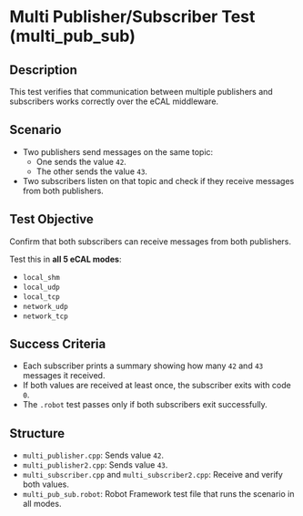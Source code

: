 # Multi Publisher/Subscriber Test (multi_pub_sub)

## Description

This test verifies that communication between multiple publishers and subscribers works correctly over the eCAL middleware.

## Scenario

- Two publishers send messages on the same topic:
  - One sends the value `42`.
  - The other sends the value `43`.
- Two subscribers listen on that topic and check if they receive messages from both publishers.

## Test Objective

Confirm that both subscribers can receive messages from both publishers.

Test this in **all 5 eCAL modes**:
- `local_shm`
- `local_udp`
- `local_tcp`
- `network_udp`
- `network_tcp`

## Success Criteria

- Each subscriber prints a summary showing how many `42` and `43` messages it received.
- If both values are received at least once, the subscriber exits with code `0`.
- The `.robot` test passes only if both subscribers exit successfully.

## Structure

- `multi_publisher.cpp`: Sends value `42`.
- `multi_publisher2.cpp`: Sends value `43`.
- `multi_subscriber.cpp` and `multi_subscriber2.cpp`: Receive and verify both values.
- `multi_pub_sub.robot`: Robot Framework test file that runs the scenario in all modes.
